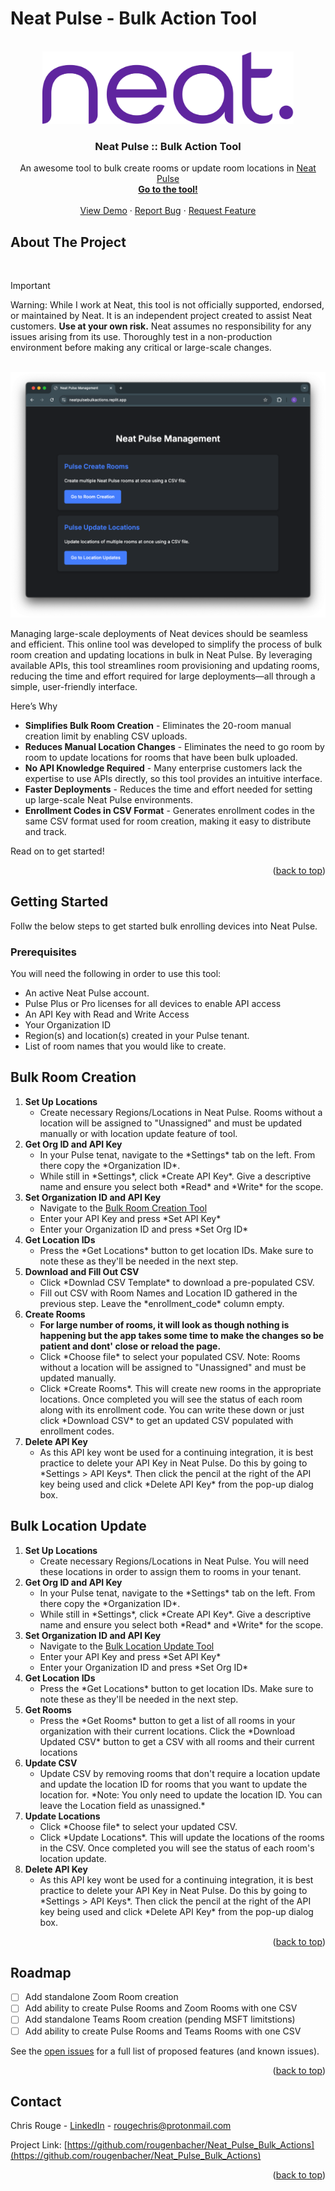 # Neat Pulse - Bulk Action Tool

<!-- Back to top link. -->
<a id="readme-top"></a>


<!-- PROJECT LOGO -->
<br />
<div align="center">
  <a href="https://github.com/othneildrew/Best-README-Template">
    <img src="images/neat-color.png" alt="Logo" width="402" height="116">
  </a>

  <h3 align="center">Neat Pulse :: Bulk Action Tool</h3>

  <p align="center">
    An awesome tool to bulk create rooms or update room locations in <a href="https://neat.no/pulse">Neat Pulse</a>
    <br />
    <a href="https://neatpulsebulkactions.replit.app/"><strong>Go to the tool!</strong></a>
    <br />
    <br />
    <a href="https://neatframe.zoom.us/clips/share/WigZ6lvnSROc7eUMkGdtdg">View Demo</a>
    &middot;
    <a href="https://github.com/rougenbacher/Neat_Pulse_Room_Create/issues/new?template=bug_report---.md">Report Bug</a>
    &middot;
    <a href="https://github.com/rougenbacher/Neat_Pulse_Room_Create/issues/new?template=feature_request---.md">Request Feature</a>
  </p>
</div>





<!-- ABOUT THE PROJECT -->
## About The Project
<br>

> [!IMPORTANT]
> Warning: While I work at Neat, this tool is not officially supported, endorsed, or maintained by Neat. It is an independent project created to assist Neat customers. <b>Use at your own risk.</b> Neat assumes no responsibility for any issues arising from its use. Thoroughly test in a non-production environment before making any critical or large-scale changes.
<br>
<img src="images/PulseTool.png" alt="ProductImage" width="720" height="auto">

Managing large-scale deployments of Neat devices should be seamless and efficient. This online tool was developed to simplify the process of bulk room creation and updating locations in bulk in Neat Pulse. By leveraging available APIs, this tool streamlines room provisioning and updating rooms, reducing the time and effort required for large deployments—all through a simple, user-friendly interface.

Here’s Why
* <b>Simplifies Bulk Room Creation</b> - Eliminates the 20-room manual creation limit by enabling CSV uploads.
* <b>Reduces Manual Location Changes</b> - Eliminates the need to go room by room to update locations for rooms that have been bulk uploaded.
* <b>No API Knowledge Required</b> - Many enterprise customers lack the expertise to use APIs directly, so this tool provides an intuitive interface.
* <b>Faster Deployments</b> - Reduces the time and effort needed for setting up large-scale Neat Pulse environments.
* <b>Enrollment Codes in CSV Format</b> - Generates enrollment codes in the same CSV format used for room creation, making it easy to distribute and track.

Read on to get started! 

<p align="right">(<a href="#readme-top">back to top</a>)</p>



<!-- GETTING STARTED -->
## Getting Started

Follw the below steps to get started bulk enrolling devices into Neat Pulse. 

### Prerequisites

You will need the following in order to use this tool:
<ul>
  <li>An active Neat Pulse account.</li>
  <li>Pulse Plus or Pro licenses for all devices to enable API access</li>
  <li>An API Key with Read and Write Access</li>
  <li>Your Organization ID</li>
  <li>Region(s) and location(s) created in your Pulse tenant.</li>
  <li>List of room names that you would like to create.</li>
</ul>


<!-- USAGE EXAMPLES -->
## Bulk Room Creation
<ol>
  <li><strong>Set Up Locations</strong>
    <ul>
      <li>Create necessary Regions/Locations in Neat Pulse. Rooms without a location will be assigned to "Unassigned" and must be updated manually or with location update feature of tool.</li>
    </ul>
  </li>
  <li><strong>Get Org ID and API Key</strong>
    <ul>
      <li>In your Pulse tenat, navigate to the *Settings* tab on the left. From there copy the *Organization ID*.</li>
      <li>While still in *Settings*, click *Create API Key*. Give a descriptive name and ensure you select both *Read* and *Write* for the scope.</li>
    </ul>
  </li>
  <li><strong>Set Organization ID and API Key</strong>
    <ul>
      <li>Navigate to the <a href="https://neatpulseroomcreate.replit.app/">Bulk Room Creation Tool</a></li>
      <li>Enter your API Key and press *Set API Key*</li>
      <li>Enter your Organization ID and press *Set Org ID*</li>
    </ul>
  </li>
  <li><strong>Get Location IDs</strong>
    <ul>
      <li>Press the *Get Locations* button to get location IDs. Make sure to note these as they'll be needed in the next step.</li>
    </ul>
  </li>
  <li><strong>Download and Fill Out CSV</strong>
    <ul>
      <li>Click *Downlad CSV Template* to download a pre-populated CSV.</li>
      <li>Fill out CSV with Room Names and Location ID gathered in the previous step. Leave the *enrollment_code* column empty.</li>
    </ul>
  </li>
  <li><strong>Create Rooms</strong>
    <ul>
      <li><b>For large number of rooms, it will look as though nothing is happening but the app takes some time to make the changes so be patient and dont' close or reload the page.</b>
<br></li>
      <li>Click *Choose file* to select your populated CSV. Note: Rooms without a location will be assigned to "Unassigned" and must be updated manually.</li>
      <li>Click *Create Rooms*. This will create new rooms in the appropriate locations. Once completed you will see the status of each room along with its enrollment code.  You can write these down or just click *Download CSV* to get an updated CSV populated with enrollment codes.</li>
    </ul>
  </li>
  <li><strong>Delete API Key</strong>
    <ul>
      <li>As this API key wont be used for a continuing integration, it is best practice to delete your API Key in Neat Pulse. Do this by going to *Settings > API Keys*.  Then click the pencil at the right of the API key being used and click *Delete API Key* from the pop-up dialog box.</li>
    </ul>
  </li>
</ol>

## Bulk Location Update
<ol>
  <li><strong>Set Up Locations</strong>
    <ul>
      <li>Create necessary Regions/Locations in Neat Pulse. You will need these locations in order to assign them to rooms in your tenant.</li>
    </ul>
  </li>
  <li><strong>Get Org ID and API Key</strong>
    <ul>
      <li>In your Pulse tenat, navigate to the *Settings* tab on the left. From there copy the *Organization ID*.</li>
      <li>While still in *Settings*, click *Create API Key*. Give a descriptive name and ensure you select both *Read* and *Write* for the scope.</li>
    </ul>
  </li>
  <li><strong>Set Organization ID and API Key</strong>
    <ul>
      <li>Navigate to the <a href="https://neatpulsebulkactions.replit.app/update-locations">Bulk Location Update Tool</a></li>
      <li>Enter your API Key and press *Set API Key*</li>
      <li>Enter your Organization ID and press *Set Org ID*</li>
    </ul>
  </li>
  <li><strong>Get Location IDs</strong>
    <ul>
      <li>Press the *Get Locations* button to get location IDs. Make sure to note these as they'll be needed in the next step.</li>
    </ul>
  </li>
  <li><strong>Get Rooms</strong>
    <ul>
      <li>Press the *Get Rooms* button to get a list of all rooms in your organization with their current locations.  Click the *Download Updated CSV* button to get a CSV with all rooms and  their current locations</li>
    </ul>
  </li>
  <li><strong>Update CSV</strong>
    <ul>
      <li>Update CSV by removing rooms that don't require a location update and update the location ID for rooms that you want to update the location for.  *Note: You only need to update the location ID.  You can leave the Location field as unassigned.*</li>
    </ul>
  </li>
  <li><strong>Update Locations</strong>
    <ul>
      <li>Click *Choose file* to select your updated CSV.</li>
      <li>Click *Update Locations*. This will update the locations of the rooms in the CSV. Once completed you will see the status of each room's location update.</li>
    </ul>
  </li>
  <li><strong>Delete API Key</strong>
    <ul>
      <li>As this API key wont be used for a continuing integration, it is best practice to delete your API Key in Neat Pulse. Do this by going to *Settings > API Keys*.  Then click the pencil at the right of the API key being used and click *Delete API Key* from the pop-up dialog box.</li>
    </ul>
  </li>
</ol>

<p align="right">(<a href="#readme-top">back to top</a>)</p>



<!-- ROADMAP -->
## Roadmap

- [ ] Add standalone Zoom Room creation
- [ ] Add ability to create Pulse Rooms and Zoom Rooms with one CSV
- [ ] Add standalone Teams Room creation (pending MSFT limitstions)
- [ ] Add ability to create Pulse Rooms and Teams Rooms with one CSV

See the [open issues](https://github.com/rougenbacher/Neat-Pulse---Bulk-Room-Create/issues) for a full list of proposed features (and known issues).

<p align="right">(<a href="#readme-top">back to top</a>)</p>



<!-- CONTACT -->
## Contact

Chris Rouge - [LinkedIn](http://linkedin.com/in/chrisrouge) - rougechris@protonmail.com

Project Link: [https://github.com/rougenbacher/Neat_Pulse_Bulk_Actions](https://github.com/rougenbacher/Neat_Pulse_Bulk_Actions)

<p align="right">(<a href="#readme-top">back to top</a>)</p>


